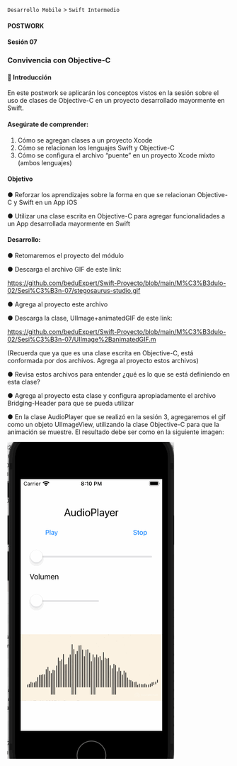 
`Desarrollo Mobile` > `Swift Intermedio`

#### **POSTWORK**

#### Sesión 07

### **Convivencia con Objective-C**

 

#### **🔎** **Introducción**

En este postwork se aplicarán los conceptos vistos en la sesión sobre el uso de clases de Objective-C en un proyecto desarrollado mayormente en Swift.

#### **Asegúrate de comprender:**

1. Cómo se agregan clases a un proyecto Xcode
2. Cómo se relacionan los lenguajes Swift y Objective-C
3. Cómo se configura el archivo “puente” en un proyecto Xcode mixto (ambos lenguajes)

#### **Objetivo**

●   Reforzar los aprendizajes sobre la forma en que se relacionan Objective-C y Swift en un App iOS

●   Utilizar una clase escrita en Objective-C para agregar funcionalidades a un App desarrollada mayormente en Swift

#### **Desarrollo:**

●   Retomaremos el proyecto del módulo

●   Descarga el archivo GIF de este link:

https://github.com/beduExpert/Swift-Proyecto/blob/main/M%C3%B3dulo-02/Sesi%C3%B3n-07/stegosaurus-studio.gif

●   Agrega al proyecto este archivo

●   Descarga la clase, UIImage+animatedGIF de este link:

https://github.com/beduExpert/Swift-Proyecto/blob/main/M%C3%B3dulo-02/Sesi%C3%B3n-07/UIImage%2BanimatedGIF.m 

(Recuerda que ya que es una clase escrita en Objective-C, está conformada por dos archivos. Agrega al proyecto estos archivos) 

●   Revisa estos archivos para entender ¿qué es lo que se está definiendo en esta clase?

●   Agrega al proyecto esta clase y configura apropiadamente el archivo Bridging-Header para que se pueda utilizar

●   En la clase AudioPlayer que se realizó en la sesión 3, agregaremos el gif como un objeto UIImageView, utilizando la clase Objective-C para que la animación se muestre. El resultado debe ser como en la siguiente imagen:

 

![1.gif](1.gif)
